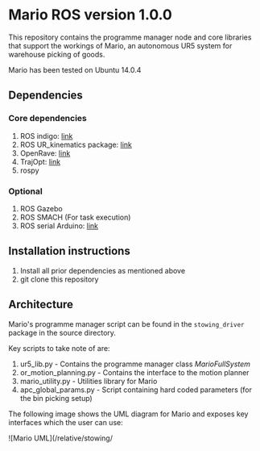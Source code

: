 # Mario ROS version 1.0.0

This repository contains the programme manager node and core libraries that support the workings of Mario, an autonomous UR5 system for warehouse picking of goods. 

Mario has been tested on Ubuntu 14.0.4 

## Dependencies
### Core dependencies
1. ROS indigo: [link](http://wiki.ros.org/ROS/Installation) 
2. ROS UR_kinematics package: [link](http://wiki.ros.org/ur_kinematics)
3. OpenRave: [link](http://openrave.org/docs/0.8.2/install/)
4. TrajOpt: [link](http://rll.berkeley.edu/trajopt/doc/sphinx_build/html/)
5. rospy 

### Optional
1. ROS Gazebo
2. ROS SMACH (For task execution)
3. ROS serial Arduino: [link](http://wiki.ros.org/rosserial_arduino/Tutorials/Arduino%20IDE%20Setup)

## Installation instructions
1. Install all prior dependencies as mentioned above
2. git clone this repository

## Architecture
Mario's programme manager script can be found in the `stowing_driver` package in the source directory. 

Key scripts to take note of are:
1. ur5_lib.py - Contains the programme manager class *MarioFullSystem* 
2. or_motion_planning.py - Contains the interface to the motion planner
3. mario_utility.py - Utilities library for Mario
4. apc_global_params.py - Script containing hard coded parameters (for the bin picking setup)

The following image shows the UML diagram for Mario and exposes key interfaces which the user can use:

![Mario UML](/relative/stowing/
